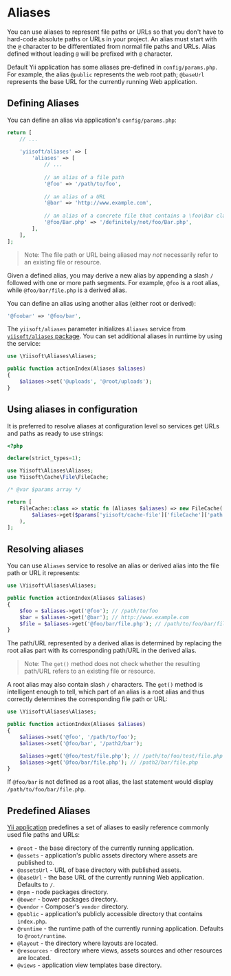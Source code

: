 # Aliases

You can use aliases to represent file paths or URLs so that you don't have to hard-code absolute paths or URLs in your
project. An alias must start with the `@` character to be differentiated from normal file paths and URLs. Alias defined
without leading `@` will be prefixed with `@` character.

Default Yii application has some aliases pre-defined in `config/params.php`. For example, the alias `@public` represents
the web root path; `@baseUrl` represents the base URL for the currently running Web application.

## Defining Aliases <span id="defining-aliases"></span>

You can define an alias via application's `config/params.php`:

```php
return [
    // ...
    
    'yiisoft/aliases' => [
        'aliases' => [
            // ...
        
            // an alias of a file path
            '@foo' => '/path/to/foo',
        
            // an alias of a URL
            '@bar' => 'http://www.example.com',
        
            // an alias of a concrete file that contains a \foo\Bar class 
            '@foo/Bar.php' => '/definitely/not/foo/Bar.php',
        ],
    ],
];
```

> Note: The file path or URL being aliased may *not* necessarily refer to an existing file or resource.

Given a defined alias, you may derive a new alias by appending a slash `/` followed with one or more path segments.
For example, `@foo` is a root alias, while `@foo/bar/file.php` is a derived alias.

You can define an alias using another alias (either root or derived):

```php
'@foobar' => '@foo/bar', 
```

The `yiisoft/aliases` parameter initializes `Aliases` service from [`yiisoft/aliases` package](https://github.com/yiisoft/aliases).
You can set additional aliases in runtime by using the service:

```php
use \Yiisoft\Aliases\Aliases;

public function actionIndex(Aliases $aliases)
{
    $aliases->set('@uploads', '@root/uploads');
}
```

## Using aliases in configuration

It is preferred to resolve aliases at configuration level so services get URLs and paths as ready to use strings: 

```php
<?php

declare(strict_types=1);

use Yiisoft\Aliases\Aliases;
use Yiisoft\Cache\File\FileCache;

/* @var $params array */

return [
    FileCache::class => static fn (Aliases $aliases) => new FileCache(
        $aliases->get($params['yiisoft/cache-file']['fileCache']['path'])
    ),
];
```

## Resolving aliases <span id="resolving-aliases"></span>

You can use `Aliases` service to resolve an alias or derived alias into the file path or URL it represents:

```php
use \Yiisoft\Aliases\Aliases;

public function actionIndex(Aliases $aliases)
{
    $foo = $aliases->get('@foo'); // /path/to/foo
    $bar = $aliases->get('@bar'); // http://www.example.com
    $file = $aliases->get('@foo/bar/file.php'); // /path/to/foo/bar/file.php
}
```

The path/URL represented by a derived alias is determined by replacing the root alias part with its corresponding
path/URL in the derived alias.

> Note: The `get()` method does not check whether the resulting path/URL refers to an existing file or resource.


A root alias may also contain slash `/` characters. The `get()` method
is intelligent enough to tell, which part of an alias is a root alias and thus correctly determines
the corresponding file path or URL:

```php
use \Yiisoft\Aliases\Aliases;

public function actionIndex(Aliases $aliases)
{
    $aliases->set('@foo', '/path/to/foo');
    $aliases->set('@foo/bar', '/path2/bar');

    $aliases->get('@foo/test/file.php'); // /path/to/foo/test/file.php
    $aliases->get('@foo/bar/file.php'); // /path2/bar/file.php
} 
```

If `@foo/bar` is not defined as a root alias, the last statement would display `/path/to/foo/bar/file.php`.


## Predefined Aliases <span id="predefined-aliases"></span>

[Yii application](https://github.com/yiisoft/app) predefines a set of aliases to easily reference commonly used file paths and URLs:

- `@root` - the base directory of the currently running application.
- `@assets` -  application's public assets directory where assets are published to.
- `@assetsUrl` - URL of base directory with published assets.
- `@baseUrl` - the base URL of the currently running Web application. Defaults to `/`.
- `@npm` - node packages directory.
- `@bower` - bower packages directory.
- `@vendor` - Composer's `vendor` directory.
- `@public` - application's publicly accessible directory that contains `index.php`.
- `@runtime` - the runtime path of the currently running application. Defaults to `@root/runtime`.
- `@layout` - the directory where layouts are located.
- `@resources` - directory where views, assets sources and other resources are located.
- `@views` - application view templates base directory.
